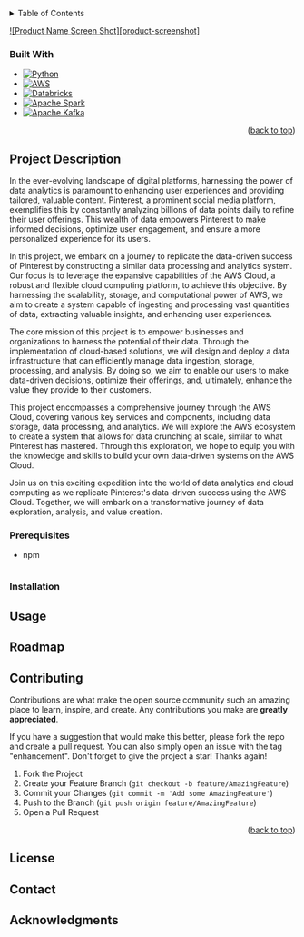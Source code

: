 <!-- Improved compatibility of back to top link: See: https://github.com/othneildrew/Best-README-Template/pull/73 -->
<a name="readme-top"></a>
<!--
-->
<!-- TABLE OF CONTENTS -->
<details>
  <summary>Table of Contents</summary>
  <ol>
    <li>
      <a href="#about-the-project">About The Project</a>
      <ul>
        <li><a href="#built-with">Built With</a></li>
      </ul>
    </li>
    <li>
      <a href="#getting-started">Getting Started</a>
      <ul>
        <li><a href="#prerequisites">Prerequisites</a></li>
        <li><a href="#installation">Installation</a></li>
      </ul>
    </li>
    <li><a href="#usage">Usage</a></li>
    <li><a href="#roadmap">Roadmap</a></li>
    <li><a href="#contributing">Contributing</a></li>
    <li><a href="#license">License</a></li>
    <li><a href="#contact">Contact</a></li>
    <li><a href="#acknowledgments">Acknowledgments</a></li>
  </ol>
</details>



<!-- ABOUT THE PROJECT -->
[![Product Name Screen Shot][product-screenshot]](https://example.com)

### Built With

* [![Python](https://img.shields.io/badge/Python-3.9-blue)](https://www.python.org/)
* [![AWS](https://img.shields.io/badge/AWS-Cloud-orange)](https://aws.amazon.com/)
* [![Databricks](https://img.shields.io/badge/Databricks-Workspace-red)](https://databricks.com/)
* [![Apache Spark](https://img.shields.io/badge/Apache%20Spark-3.1.1-yellow)](https://spark.apache.org/)
* [![Apache Kafka](https://img.shields.io/badge/Apache%20Kafka-2.8.0-green)](https://kafka.apache.org/)


<p align="right">(<a href="#readme-top">back to top</a>)</p>



<!-- GETTING STARTED -->
## Project Description
In the ever-evolving landscape of digital platforms, harnessing the power of data analytics is paramount to enhancing user experiences and providing tailored, valuable content. Pinterest, a prominent social media platform, exemplifies this by constantly analyzing billions of data points daily to refine their user offerings. This wealth of data empowers Pinterest to make informed decisions, optimize user engagement, and ensure a more personalized experience for its users.

In this project, we embark on a journey to replicate the data-driven success of Pinterest by constructing a similar data processing and analytics system. Our focus is to leverage the expansive capabilities of the AWS Cloud, a robust and flexible cloud computing platform, to achieve this objective. By harnessing the scalability, storage, and computational power of AWS, we aim to create a system capable of ingesting and processing vast quantities of data, extracting valuable insights, and enhancing user experiences.

The core mission of this project is to empower businesses and organizations to harness the potential of their data. Through the implementation of cloud-based solutions, we will design and deploy a data infrastructure that can efficiently manage data ingestion, storage, processing, and analysis. By doing so, we aim to enable our users to make data-driven decisions, optimize their offerings, and, ultimately, enhance the value they provide to their customers.

This project encompasses a comprehensive journey through the AWS Cloud, covering various key services and components, including data storage, data processing, and analytics. We will explore the AWS ecosystem to create a system that allows for data crunching at scale, similar to what Pinterest has mastered. Through this exploration, we hope to equip you with the knowledge and skills to build your own data-driven systems on the AWS Cloud.

Join us on this exciting expedition into the world of data analytics and cloud computing as we replicate Pinterest's data-driven success using the AWS Cloud. Together, we will embark on a transformative journey of data exploration, analysis, and value creation.
 
### Prerequisites


* npm
  ```

### Installation

<!-- USAGE EXAMPLES -->
## Usage

<!-- ROADMAP -->
## Roadmap
<!-- CONTRIBUTING -->
## Contributing

Contributions are what make the open source community such an amazing place to learn, inspire, and create. Any contributions you make are **greatly appreciated**.

If you have a suggestion that would make this better, please fork the repo and create a pull request. You can also simply open an issue with the tag "enhancement".
Don't forget to give the project a star! Thanks again!

1. Fork the Project
2. Create your Feature Branch (`git checkout -b feature/AmazingFeature`)
3. Commit your Changes (`git commit -m 'Add some AmazingFeature'`)
4. Push to the Branch (`git push origin feature/AmazingFeature`)
5. Open a Pull Request

<p align="right">(<a href="#readme-top">back to top</a>)</p>

<!-- LICENSE -->
## License
<!-- CONTACT -->
## Contact

<!-- ACKNOWLEDGMENTS -->
## Acknowledgments